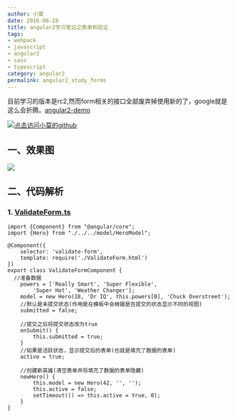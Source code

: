 ```yaml
---
author: 小莫
date: 2016-06-28
title: angular2学习笔记之表单和验证
tags:
- webpack
- javascript
- angular2
- sass
- typescript
category: angular2
permalink: angular2_study_forms
---
```

目前学习的版本是rc2,然而form相关的接口全部废弃掉使用新的了，google就是这么会折腾。[angular2-demo](https://github.com/qq83387856/angular2-demo)
<!-- more -->
[![点击访问小莫的github](http://static.xiaomo.info/images/angular.png)](https://github.com/qq83387856)

## 一、效果图

![](http://static.xiaomo.info/images/ValidateForm.gif)

## 二、代码解析

### 1. [ValidateForm.ts]()

```
import {Component} from "@angular/core";
import {Hero} from "./../../model/HeroModel";

@Component({
    selector: 'validate-form',
    template: require('./ValidateForm.html')
})
export class ValidateFormComponent {
  //准备数据
    powers = ['Really Smart', 'Super Flexible',
        'Super Hot', 'Weather Changer'];
    model = new Hero(18, 'Dr IQ', this.powers[0], 'Chuck Overstreet');
    //默认是未提交状态(作用是在模板中会根据是否提交的状态显示不同的视图)
    submitted = false;

    //提交之后将提交状态改为true
    onSubmit() {
        this.submitted = true;
    }
    //如果是活跃状态，显示提交后的表单(也就是填充了数据的表单)
    active = true;

    //创建新英雄(清空表单并将填充了数据的表单隐藏)
    newHero() {
        this.model = new Hero(42, '', '');
        this.active = false;
        setTimeout(() => this.active = true, 0);
    }
}
```
